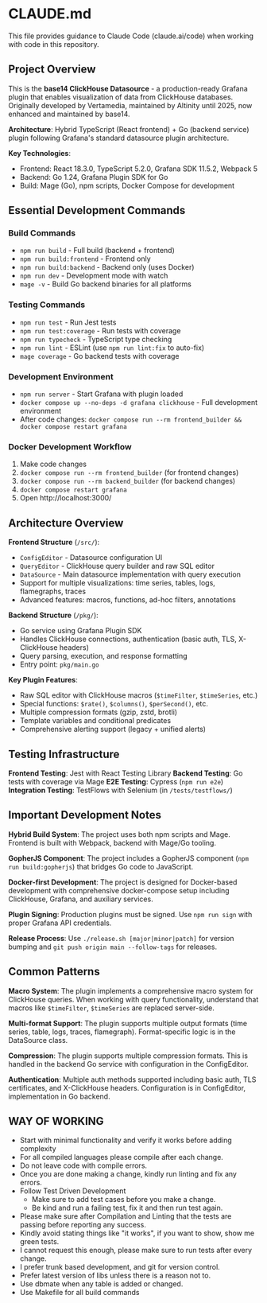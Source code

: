 # CLAUDE.md

This file provides guidance to Claude Code (claude.ai/code) when working with code in this repository.

## Project Overview

This is the **base14 ClickHouse Datasource** - a production-ready Grafana plugin that enables visualization of data from ClickHouse databases. Originally developed by Vertamedia, maintained by Altinity until 2025, now enhanced and maintained by base14.

**Architecture**: Hybrid TypeScript (React frontend) + Go (backend service) plugin following Grafana's standard datasource plugin architecture.

**Key Technologies**:
- Frontend: React 18.3.0, TypeScript 5.2.0, Grafana SDK 11.5.2, Webpack 5
- Backend: Go 1.24, Grafana Plugin SDK for Go
- Build: Mage (Go), npm scripts, Docker Compose for development

## Essential Development Commands

### Build Commands
- `npm run build` - Full build (backend + frontend)
- `npm run build:frontend` - Frontend only
- `npm run build:backend` - Backend only (uses Docker)
- `npm run dev` - Development mode with watch
- `mage -v` - Build Go backend binaries for all platforms

### Testing Commands
- `npm run test` - Run Jest tests
- `npm run test:coverage` - Run tests with coverage
- `npm run typecheck` - TypeScript type checking
- `npm run lint` - ESLint (use `npm run lint:fix` to auto-fix)
- `mage coverage` - Go backend tests with coverage

### Development Environment
- `npm run server` - Start Grafana with plugin loaded
- `docker compose up --no-deps -d grafana clickhouse` - Full development environment
- After code changes: `docker compose run --rm frontend_builder && docker compose restart grafana`

### Docker Development Workflow
1. Make code changes
2. `docker compose run --rm frontend_builder` (for frontend changes)
3. `docker compose run --rm backend_builder` (for backend changes)  
4. `docker compose restart grafana`
5. Open http://localhost:3000/

## Architecture Overview

**Frontend Structure** (`/src/`):
- `ConfigEditor` - Datasource configuration UI
- `QueryEditor` - ClickHouse query builder and raw SQL editor
- `DataSource` - Main datasource implementation with query execution
- Support for multiple visualizations: time series, tables, logs, flamegraphs, traces
- Advanced features: macros, functions, ad-hoc filters, annotations

**Backend Structure** (`/pkg/`):
- Go service using Grafana Plugin SDK
- Handles ClickHouse connections, authentication (basic auth, TLS, X-ClickHouse headers)
- Query parsing, execution, and response formatting
- Entry point: `pkg/main.go`

**Key Plugin Features**:
- Raw SQL editor with ClickHouse macros (`$timeFilter`, `$timeSeries`, etc.)
- Special functions: `$rate()`, `$columns()`, `$perSecond()`, etc.
- Multiple compression formats (gzip, zstd, brotli)
- Template variables and conditional predicates
- Comprehensive alerting support (legacy + unified alerts)

## Testing Infrastructure

**Frontend Testing**: Jest with React Testing Library
**Backend Testing**: Go tests with coverage via Mage
**E2E Testing**: Cypress (`npm run e2e`)  
**Integration Testing**: TestFlows with Selenium (in `/tests/testflows/`)

## Important Development Notes

**Hybrid Build System**: The project uses both npm scripts and Mage. Frontend is built with Webpack, backend with Mage/Go tooling.

**GopherJS Component**: The project includes a GopherJS component (`npm run build:gopherjs`) that bridges Go code to JavaScript.

**Docker-first Development**: The project is designed for Docker-based development with comprehensive docker-compose setup including ClickHouse, Grafana, and auxiliary services.

**Plugin Signing**: Production plugins must be signed. Use `npm run sign` with proper Grafana API credentials.

**Release Process**: Use `./release.sh [major|minor|patch]` for version bumping and `git push origin main --follow-tags` for releases.

## Common Patterns

**Macro System**: The plugin implements a comprehensive macro system for ClickHouse queries. When working with query functionality, understand that macros like `$timeFilter`, `$timeSeries` are replaced server-side.

**Multi-format Support**: The plugin supports multiple output formats (time series, table, logs, traces, flamegraph). Format-specific logic is in the DataSource class.

**Compression**: The plugin supports multiple compression formats. This is handled in the backend Go service with configuration in the ConfigEditor.

**Authentication**: Multiple auth methods supported including basic auth, TLS certificates, and X-ClickHouse headers. Configuration is in ConfigEditor, implementation in Go backend.


## WAY OF WORKING

- Start with minimal functionality and verify it works before adding complexity
- For all compiled languages please compile after each change.
- Do not leave code with compile errors.
- Once you are done making a change, kindly run linting and fix any errors.
- Follow Test Driven Development
   -  Make sure to add test cases before you make a change.
   -  Be kind and run a failing test, fix it and then run test again.
- Please make sure after Compilation and Linting that the tests are passing before reporting any success.
- Kindly avoid stating things like "it works", if you want to show, show me green tests.
- I cannot request this enough, please make sure to run tests after every change.
- I prefer trunk based development, and git for version control.
- Prefer latest version of libs unless there is a reason not to.
- Use dbmate when any table is added or changed.
- Use Makefile for all build commands
